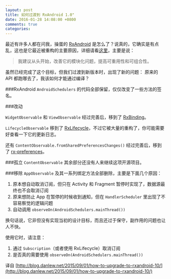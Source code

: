 ```yaml
---
layout: post
title: 如何过渡到 RxAndroid 1.0"
date: 2016-01-28 14:08:00 +0800
comments: true
categories: 
---
```


最近有许多人都在问我，操蛋的 [RxAndroid](https://github.com/ReactiveX/RxAndroid) 是怎么了？说真的，它确实是有点乱，这也是它最近被重构的主要原因，详细请看[这里](https://github.com/ReactiveX/RxAndroid/issues/172)，主要是说：
> 我建议从头开始，改善它的模块化问题，提高可重用性和可组合性。

虽然已经完成了这个目标，但我们过渡到新版本时，出现了新的问题：
原来的 API 都跑哪去了，我该如何才能通过编译？

###RxAndroid
`AndroidSchedulers` 的代码全部保留，仅仅改变了一些方法的签名。

###改动

`WidgetObservable` 和 `ViewObservable` 经过完善后，移到了 [RxBinding](https://github.com/JakeWharton/RxBinding)。

`LifecycleObservable` 移到了 [RxLifecycle](https://github.com/trello/RxLifecycle)，不过它被大量的重构了，你可能需要好查看一下它的更新日志。

还有 `ContentObservable.fromSharedPreferencesChanges()` 经过完善后，移到了 [rx-preferences](https://github.com/f2prateek/rx-preferences)。

###孤立
`ContentObservable` 其余部分还没有人来继续这项开源项目。

###移除
`AppObservable` 及其一系列绑定方法全部删除，主要是下面几个原因：

1. 原本想自动取消订阅，但只在 Activity 和 Fragment 暂停时实现了，数据源最终也不会取消订阅
2. 原来想防止 App 在暂停的时候收到通知，但在 `HandlerScheduler` 里出现了不容易察觉的逻辑问题
3. 自动调用 `observeOn(AndroidSchedulers.mainThread())`

换句话说，它非但没有实现当初的设计目标，而且还过于保守，副作用的问题也让人不快。

使用它时，请注意：

1. 通过 `Subscription`（或者使用 RxLifecycle）取消订阅
2. 是否真的需要使用 `observeOn(AndroidSchedulers.mainThread())`

译自 [http://blog.danlew.net/2015/09/01/how-to-upgrade-to-rxandroid-10/](http://blog.danlew.net/2015/09/01/how-to-upgrade-to-rxandroid-10/)
